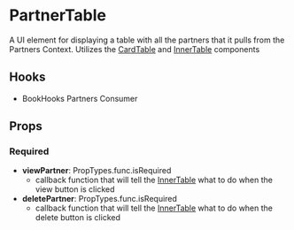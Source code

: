# PartnerTable

A UI element for displaying a table with all the partners that it pulls from the Partners Context. Utilizes the [CardTable](https://github.com/pay-theory/pay-theory-ui/tree/master/src/common/CardTable) and [InnerTable](https://github.com/pay-theory/pay-theory-ui/tree/master/src/common/InnerTable) components

## Hooks

- BookHooks Partners Consumer

## Props

### Required

- **viewPartner**: PropTypes.func.isRequired
  - callback function that will tell the [InnerTable](https://github.com/pay-theory/pay-theory-ui/tree/master/src/common/InnerTable) what to do when the view button is clicked
- **deletePartner**: PropTypes.func.isRequired
  - callback function that will tell the [InnerTable](https://github.com/pay-theory/pay-theory-ui/tree/master/src/common/InnerTable) what to do when the delete button is clicked
